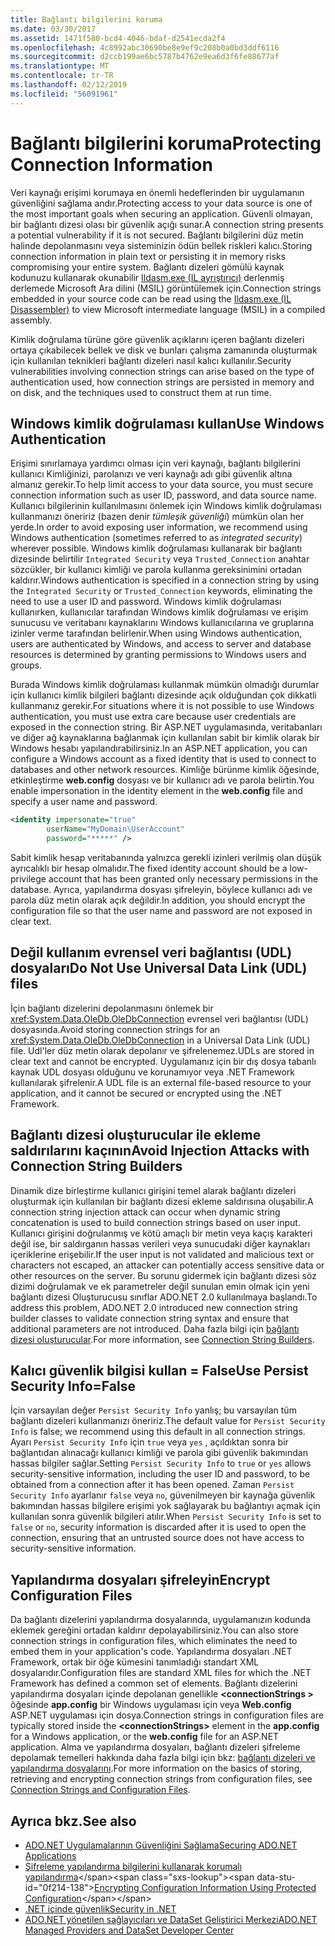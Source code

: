```yaml
---
title: Bağlantı bilgilerini koruma
ms.date: 03/30/2017
ms.assetid: 1471f580-bcd4-4046-bdaf-d2541ecda2f4
ms.openlocfilehash: 4c8992abc30690be8e9ef9c208b0a0bd3ddf6116
ms.sourcegitcommit: d2ccb199ae6bc5787b4762e9ea6d3f6fe88677af
ms.translationtype: MT
ms.contentlocale: tr-TR
ms.lasthandoff: 02/12/2019
ms.locfileid: "56091961"
---
```

# <a name="protecting-connection-information"></a><span data-ttu-id="0f214-102">Bağlantı bilgilerini koruma</span><span class="sxs-lookup"><span data-stu-id="0f214-102">Protecting Connection Information</span></span>
<span data-ttu-id="0f214-103">Veri kaynağı erişimi korumaya en önemli hedeflerinden bir uygulamanın güvenliğini sağlama andır.</span><span class="sxs-lookup"><span data-stu-id="0f214-103">Protecting access to your data source is one of the most important goals when securing an application.</span></span> <span data-ttu-id="0f214-104">Güvenli olmayan, bir bağlantı dizesi olası bir güvenlik açığı sunar.</span><span class="sxs-lookup"><span data-stu-id="0f214-104">A connection string presents a potential vulnerability if it is not secured.</span></span> <span data-ttu-id="0f214-105">Bağlantı bilgilerini düz metin halinde depolanmasını veya sisteminizin ödün bellek riskleri kalıcı.</span><span class="sxs-lookup"><span data-stu-id="0f214-105">Storing connection information in plain text or persisting it in memory risks compromising your entire system.</span></span> <span data-ttu-id="0f214-106">Bağlantı dizeleri gömülü kaynak kodunuzu kullanarak okunabilir [Ildasm.exe (IL ayrıştırıcı)](../../../../docs/framework/tools/ildasm-exe-il-disassembler.md) derlenmiş derlemede Microsoft Ara dilini (MSIL) görüntülemek için.</span><span class="sxs-lookup"><span data-stu-id="0f214-106">Connection strings embedded in your source code can be read using the [Ildasm.exe (IL Disassembler)](../../../../docs/framework/tools/ildasm-exe-il-disassembler.md) to view Microsoft intermediate language (MSIL) in a compiled assembly.</span></span>  
  
 <span data-ttu-id="0f214-107">Kimlik doğrulama türüne göre güvenlik açıklarını içeren bağlantı dizeleri ortaya çıkabilecek bellek ve disk ve bunları çalışma zamanında oluşturmak için kullanılan teknikleri bağlantı dizeleri nasıl kalıcı kullanılır.</span><span class="sxs-lookup"><span data-stu-id="0f214-107">Security vulnerabilities involving connection strings can arise based on the type of authentication used, how connection strings are persisted in memory and on disk, and the techniques used to construct them at run time.</span></span>  
  
## <a name="use-windows-authentication"></a><span data-ttu-id="0f214-108">Windows kimlik doğrulaması kullan</span><span class="sxs-lookup"><span data-stu-id="0f214-108">Use Windows Authentication</span></span>  
 <span data-ttu-id="0f214-109">Erişimi sınırlamaya yardımcı olması için veri kaynağı, bağlantı bilgilerini kullanıcı Kimliğinizi, parolanızı ve veri kaynağı adı gibi güvenlik altına almanız gerekir.</span><span class="sxs-lookup"><span data-stu-id="0f214-109">To help limit access to your data source, you must secure connection information such as user ID, password, and data source name.</span></span> <span data-ttu-id="0f214-110">Kullanıcı bilgilerinin kullanılmasını önlemek için Windows kimlik doğrulaması kullanmanızı öneririz (bazen denir *tümleşik güvenliği*) mümkün olan her yerde.</span><span class="sxs-lookup"><span data-stu-id="0f214-110">In order to avoid exposing user information, we recommend using Windows authentication (sometimes referred to as *integrated security*) wherever possible.</span></span> <span data-ttu-id="0f214-111">Windows kimlik doğrulaması kullanarak bir bağlantı dizesinde belirtilir `Integrated Security` veya `Trusted_Connection` anahtar sözcükler, bir kullanıcı kimliği ve parola kullanma gereksinimini ortadan kaldırır.</span><span class="sxs-lookup"><span data-stu-id="0f214-111">Windows authentication is specified in a connection string by using the `Integrated Security` or `Trusted_Connection` keywords, eliminating the need to use a user ID and password.</span></span> <span data-ttu-id="0f214-112">Windows kimlik doğrulaması kullanırken, kullanıcılar tarafından Windows kimlik doğrulaması ve erişim sunucusu ve veritabanı kaynaklarını Windows kullanıcılarına ve gruplarına izinler verme tarafından belirlenir.</span><span class="sxs-lookup"><span data-stu-id="0f214-112">When using Windows authentication, users are authenticated by Windows, and access to server and database resources is determined by granting permissions to Windows users and groups.</span></span>  
  
 <span data-ttu-id="0f214-113">Burada Windows kimlik doğrulaması kullanmak mümkün olmadığı durumlar için kullanıcı kimlik bilgileri bağlantı dizesinde açık olduğundan çok dikkatli kullanmanız gerekir.</span><span class="sxs-lookup"><span data-stu-id="0f214-113">For situations where it is not possible to use Windows authentication, you must use extra care because user credentials are exposed in the connection string.</span></span> <span data-ttu-id="0f214-114">Bir ASP.NET uygulamasında, veritabanları ve diğer ağ kaynaklarına bağlanmak için kullanılan sabit bir kimlik olarak bir Windows hesabı yapılandırabilirsiniz.</span><span class="sxs-lookup"><span data-stu-id="0f214-114">In an ASP.NET application, you can configure a Windows account as a fixed identity that is used to connect to databases and other network resources.</span></span> <span data-ttu-id="0f214-115">Kimliğe bürünme kimlik öğesinde, etkinleştirme **web.config** dosyası ve bir kullanıcı adı ve parola belirtin.</span><span class="sxs-lookup"><span data-stu-id="0f214-115">You enable impersonation in the identity element in the **web.config** file and specify a user name and password.</span></span>  
  
```xml  
<identity impersonate="true"   
        userName="MyDomain\UserAccount"   
        password="*****" />  
```  
  
 <span data-ttu-id="0f214-116">Sabit kimlik hesap veritabanında yalnızca gerekli izinleri verilmiş olan düşük ayrıcalıklı bir hesap olmalıdır.</span><span class="sxs-lookup"><span data-stu-id="0f214-116">The fixed identity account should be a low-privilege account that has been granted only necessary permissions in the database.</span></span> <span data-ttu-id="0f214-117">Ayrıca, yapılandırma dosyası şifreleyin, böylece kullanıcı adı ve parola düz metin olarak açık değildir.</span><span class="sxs-lookup"><span data-stu-id="0f214-117">In addition, you should encrypt the configuration file so that the user name and password are not exposed in clear text.</span></span>  
  
## <a name="do-not-use-universal-data-link-udl-files"></a><span data-ttu-id="0f214-118">Değil kullanım evrensel veri bağlantısı (UDL) dosyaları</span><span class="sxs-lookup"><span data-stu-id="0f214-118">Do Not Use Universal Data Link (UDL) files</span></span>  
 <span data-ttu-id="0f214-119">İçin bağlantı dizelerini depolanmasını önlemek bir <xref:System.Data.OleDb.OleDbConnection> evrensel veri bağlantısı (UDL) dosyasında.</span><span class="sxs-lookup"><span data-stu-id="0f214-119">Avoid storing connection strings for an <xref:System.Data.OleDb.OleDbConnection> in a Universal Data Link (UDL) file.</span></span> <span data-ttu-id="0f214-120">Udl'ler düz metin olarak depolanır ve şifrelenemez.</span><span class="sxs-lookup"><span data-stu-id="0f214-120">UDLs are stored in clear text and cannot be encrypted.</span></span> <span data-ttu-id="0f214-121">Uygulamanız için bir dış dosya tabanlı kaynak UDL dosyası olduğunu ve korunamıyor veya .NET Framework kullanılarak şifrelenir.</span><span class="sxs-lookup"><span data-stu-id="0f214-121">A UDL file is an external file-based resource to your application, and it cannot be secured or encrypted using the .NET Framework.</span></span>  
  
## <a name="avoid-injection-attacks-with-connection-string-builders"></a><span data-ttu-id="0f214-122">Bağlantı dizesi oluşturucular ile ekleme saldırılarını kaçının</span><span class="sxs-lookup"><span data-stu-id="0f214-122">Avoid Injection Attacks with Connection String Builders</span></span>  
 <span data-ttu-id="0f214-123">Dinamik dize birleştirme kullanıcı girişini temel alarak bağlantı dizeleri oluşturmak için kullanılan bir bağlantı dizesi ekleme saldırısına oluşabilir.</span><span class="sxs-lookup"><span data-stu-id="0f214-123">A connection string injection attack can occur when dynamic string concatenation is used to build connection strings based on user input.</span></span> <span data-ttu-id="0f214-124">Kullanıcı girişini doğrulanmış ve kötü amaçlı bir metin veya kaçış karakteri değil ise, bir saldırganın hassas verileri veya sunucudaki diğer kaynakları içeriklerine erişebilir.</span><span class="sxs-lookup"><span data-stu-id="0f214-124">If the user input is not validated and malicious text or characters not escaped, an attacker can potentially access sensitive data or other resources on the server.</span></span> <span data-ttu-id="0f214-125">Bu sorunu gidermek için bağlantı dizesi söz dizimi doğrulamak ve ek parametreler değil sunulan emin olmak için yeni bağlantı dizesi Oluşturucusu sınıflar ADO.NET 2.0 kullanılmaya başlandı.</span><span class="sxs-lookup"><span data-stu-id="0f214-125">To address this problem, ADO.NET 2.0 introduced new connection string builder classes to validate connection string syntax and ensure that additional parameters are not introduced.</span></span> <span data-ttu-id="0f214-126">Daha fazla bilgi için [bağlantı dizesi oluşturucular](../../../../docs/framework/data/adonet/connection-string-builders.md).</span><span class="sxs-lookup"><span data-stu-id="0f214-126">For more information, see [Connection String Builders](../../../../docs/framework/data/adonet/connection-string-builders.md).</span></span>  
  
## <a name="use-persist-security-infofalse"></a><span data-ttu-id="0f214-127">Kalıcı güvenlik bilgisi kullan = False</span><span class="sxs-lookup"><span data-stu-id="0f214-127">Use Persist Security Info=False</span></span>  
 <span data-ttu-id="0f214-128">İçin varsayılan değer `Persist Security Info` yanlış; bu varsayılan tüm bağlantı dizeleri kullanmanızı öneririz.</span><span class="sxs-lookup"><span data-stu-id="0f214-128">The default value for `Persist Security Info` is false; we recommend using this default in all connection strings.</span></span> <span data-ttu-id="0f214-129">Ayarı `Persist Security Info` için `true` veya `yes` , açıldıktan sonra bir bağlantıdan alınacağı kullanıcı kimliği ve parola gibi güvenlik bakımından hassas bilgiler sağlar.</span><span class="sxs-lookup"><span data-stu-id="0f214-129">Setting `Persist Security Info` to `true` or `yes` allows security-sensitive information, including the user ID and password, to be obtained from a connection after it has been opened.</span></span> <span data-ttu-id="0f214-130">Zaman `Persist Security Info` ayarlanır `false` veya `no`, güvenilmeyen bir kaynağa güvenlik bakımından hassas bilgilere erişimi yok sağlayarak bu bağlantıyı açmak için kullanılan sonra güvenlik bilgileri atılır.</span><span class="sxs-lookup"><span data-stu-id="0f214-130">When `Persist Security Info` is set to `false` or `no`, security information is discarded after it is used to open the connection, ensuring that an untrusted source does not have access to security-sensitive information.</span></span>  
  
## <a name="encrypt-configuration-files"></a><span data-ttu-id="0f214-131">Yapılandırma dosyaları şifreleyin</span><span class="sxs-lookup"><span data-stu-id="0f214-131">Encrypt Configuration Files</span></span>  
 <span data-ttu-id="0f214-132">Da bağlantı dizelerini yapılandırma dosyalarında, uygulamanızın kodunda eklemek gereğini ortadan kaldırır depolayabilirsiniz.</span><span class="sxs-lookup"><span data-stu-id="0f214-132">You can also store connection strings in configuration files, which eliminates the need to embed them in your application's code.</span></span> <span data-ttu-id="0f214-133">Yapılandırma dosyaları .NET Framework, ortak bir öğe kümesini tanımladığı standart XML dosyalarıdır.</span><span class="sxs-lookup"><span data-stu-id="0f214-133">Configuration files are standard XML files for which the .NET Framework has defined a common set of elements.</span></span> <span data-ttu-id="0f214-134">Bağlantı dizelerini yapılandırma dosyaları içinde depolanan genellikle  **\<connectionStrings >** öğesinde **app.config** bir Windows uygulaması için veya  **Web.config** ASP.NET uygulaması için dosya.</span><span class="sxs-lookup"><span data-stu-id="0f214-134">Connection strings in configuration files are typically stored inside the **\<connectionStrings>** element in the **app.config** for a Windows application, or the **web.config** file for an ASP.NET application.</span></span> <span data-ttu-id="0f214-135">Alma ve yapılandırma dosyaları, bağlantı dizeleri şifreleme depolamak temelleri hakkında daha fazla bilgi için bkz: [bağlantı dizeleri ve yapılandırma dosyalarını](../../../../docs/framework/data/adonet/connection-strings-and-configuration-files.md).</span><span class="sxs-lookup"><span data-stu-id="0f214-135">For more information on the basics of storing, retrieving and encrypting connection strings from configuration files, see [Connection Strings and Configuration Files](../../../../docs/framework/data/adonet/connection-strings-and-configuration-files.md).</span></span>  
  
## <a name="see-also"></a><span data-ttu-id="0f214-136">Ayrıca bkz.</span><span class="sxs-lookup"><span data-stu-id="0f214-136">See also</span></span>
- [<span data-ttu-id="0f214-137">ADO.NET Uygulamalarının Güvenliğini Sağlama</span><span class="sxs-lookup"><span data-stu-id="0f214-137">Securing ADO.NET Applications</span></span>](../../../../docs/framework/data/adonet/securing-ado-net-applications.md)
- <span data-ttu-id="0f214-138">[Şifreleme yapılandırma bilgilerini kullanarak korumalı yapılandırma](https://docs.microsoft.com/previous-versions/aspnet/53tyfkaw(v=vs.100))</span><span class="sxs-lookup"><span data-stu-id="0f214-138">[Encrypting Configuration Information Using Protected Configuration](https://docs.microsoft.com/previous-versions/aspnet/53tyfkaw(v=vs.100))</span></span>
- [<span data-ttu-id="0f214-139">.NET içinde güvenlik</span><span class="sxs-lookup"><span data-stu-id="0f214-139">Security in .NET</span></span>](../../../standard/security/index.md)
- [<span data-ttu-id="0f214-140">ADO.NET yönetilen sağlayıcıları ve DataSet Geliştirici Merkezi</span><span class="sxs-lookup"><span data-stu-id="0f214-140">ADO.NET Managed Providers and DataSet Developer Center</span></span>](https://go.microsoft.com/fwlink/?LinkId=217917)
